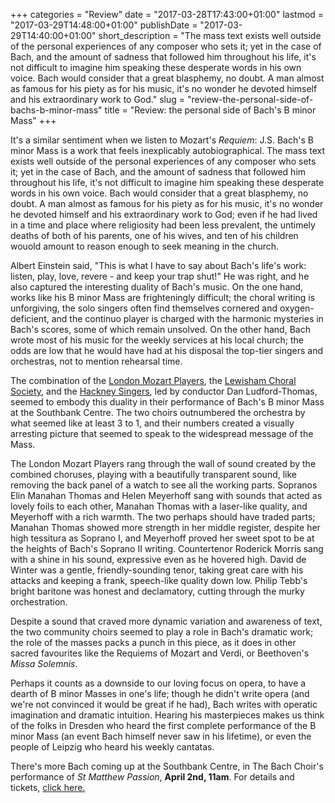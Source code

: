 +++
categories = "Review"
date = "2017-03-28T17:43:00+01:00"
lastmod = "2017-03-29T14:48:00+01:00"
publishDate = "2017-03-29T14:40:00+01:00"
short_description = "The mass text exists well outside of the personal experiences of any composer who sets it; yet in the case of Bach, and the amount of sadness that followed him throughout his life, it&#039;s not difficult to imagine him speaking these desperate words in his own voice. Bach would consider that a great blasphemy, no doubt. A man almost as famous for his piety as for his music, it&#039;s no wonder he devoted himself and his extraordinary work to God."
slug = "review-the-personal-side-of-bachs-b-minor-mass"
title = "Review: the personal side of Bach&#039;s B minor Mass"
+++

It's a similar sentiment when we listen to Mozart's *Requiem*: J.S. Bach's B minor Mass is a work that feels inexplicably autobiographical. The mass text exists well outside of the personal experiences of any composer who sets it; yet in the case of Bach, and the amount of sadness that followed him throughout his life, it's not difficult to imagine him speaking these desperate words in his own voice. Bach would consider that a great blasphemy, no doubt. A man almost as famous for his piety as for his music, it's no wonder he devoted himself and his extraordinary work to God; even if he had lived in a time and place where religiosity had been less prevalent, the untimely deaths of both of his parents, one of his wives, and ten of his children wouold amount to reason enough to seek meaning in the church.

Albert Einstein said, "This is what I have to say about Bach's life's work: listen, play, love, revere - and keep your trap shut!" He was right, and he also captured the interesting duality of Bach's music. On the one hand, works like his B minor Mass are frighteningly difficult; the choral writing is unforgiving, the solo singers often find themselves cornered and oxygen-deficient, and the continuo player is charged with the harmonic mysteries in Bach's scores, some of which remain unsolved. On the other hand, Bach wrote most of his music for the weekly services at his local church; the odds are low that he would have had at his disposal the top-tier singers and orchestras, not to mention rehearsal time.

The combination of the [London Mozart Players](http://londonmozartplayers.com/), the [Lewisham Choral Society](http://lewishamchoralsociety.org.uk/), and the [Hackney Singers](http://hackneysingers.org.uk/), led by conductor Dan Ludford-Thomas, seemed to embody this duality in their performance of Bach's B minor Mass at the Southbank Centre. The two choirs outnumbered the orchestra by what seemed like at least 3 to 1, and their numbers created a visually arresting picture that seemed to speak to the widespread message of the Mass. 

The London Mozart Players rang through the wall of sound created by the combined choruses, playing with a beautifully transparent sound, like removing the back panel of a watch to see all the working parts. Sopranos Elin Manahan Thomas and Helen Meyerhoff sang with sounds that acted as lovely foils to each other, Manahan Thomas with a laser-like quality, and Meyerhoff with a rich warmth. The two perhaps should have traded parts; Manahan Thomas showed more strength in her middle register, despite her high tessitura as Soprano I, and Meyerhoff proved her sweet spot to be at the heights of Bach's Soprano II writing. Countertenor Roderick Morris sang with a shine in his sound, expressive even as he hovered high. David de Winter was a gentle, friendly-sounding tenor, taking great care with his attacks and keeping a frank, speech-like quality down low. Philip Tebb's bright baritone was honest and declamatory, cutting through the murky orchestration.

Despite a sound that craved more dynamic variation and awareness of text, the two community choirs seemed to play a role in Bach's dramatic work; the role of the masses packs a punch in this piece, as it does in other sacred favourites like the Requiems of Mozart and Verdi, or Beethoven's *Missa Solemnis*. 

Perhaps it counts as a downside to our loving focus on opera, to have a dearth of B minor Masses in one's life; though he didn't write opera (and we're not convinced it would be great if he had), Bach writes with operatic imagination and dramatic intuition. Hearing his masterpieces makes us think of the folks in Dresden who heard the first complete performance of the B minor Mass (an event Bach himself never saw in his lifetime), or even the people of Leipzig who heard his weekly cantatas.

There's more Bach coming up at the Southbank Centre, in The Bach Choir's performance of *St Matthew Passion*, **April 2nd, 11am**. For details and tickets, [click here.](https://www.southbankcentre.co.uk/whats-on/95916-bach-choir-st-matthew-passion-2017)

